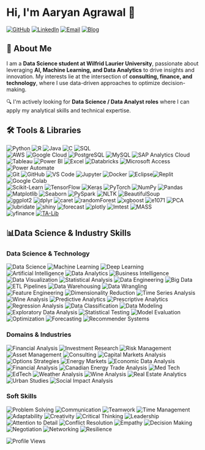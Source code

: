 # Hi, I'm Aaryan Agrawal 👋  

[![GitHub](https://img.shields.io/badge/GitHubRepo-Aaryan--Agr-181717?style=flat&logo=github)](https://github.com/Aaryan-Agr?tab=repositories)
[![LinkedIn](https://img.shields.io/badge/LinkedIn-Aaryan%20Agrawal-0A66C2?style=flat&logo=linkedin&logoColor=white)](https://www.linkedin.com/in/aaryan-agrawal01)
[![Email](https://img.shields.io/badge/Email-aaryan.agr1610%40gmail.com-D14836?style=flat&logo=gmail&logoColor=white)](mailto:aaryan.agr1610@gmail.com)
[![Blog](https://img.shields.io/badge/Blog-Coming%20Soon-blue?style=flat&logo=code)](https://medium.com/@aaryan.agr1610)

## 🚀 About Me  


I am a **Data Science student at Wilfrid Laurier University**, passionate about leveraging **AI, Machine Learning, and Data Analytics** to drive insights and innovation. My interests lie at the intersection of **consulting, finance, and technology**, where I use data-driven approaches to optimize decision-making.  

🔍 I'm actively looking for **Data Science / Data Analyst roles** where I can apply my analytical skills and technical expertise.  


## 🛠️ Tools & Libraries  

![Python](https://img.shields.io/badge/-Python-black?style=flat-square&logo=Python) ![R](https://img.shields.io/badge/-R-276DC3?style=flat-square&logo=R) ![Java](https://img.shields.io/badge/-Java-007396?style=flat-square&logo=java) ![C](https://img.shields.io/badge/-C-00599C?style=flat-square&logo=c) ![SQL](https://img.shields.io/badge/-SQL-4479A1?style=flat-square&logo=sqlite)  <br>![AWS](https://img.shields.io/badge/-AWS-232F3E?style=flat-square&logo=amazon-aws) ![Google Cloud](https://img.shields.io/badge/-Google%20Cloud-4285F4?style=flat-square&logo=google-cloud) ![PostgreSQL](https://img.shields.io/badge/-PostgreSQL-336791?style=flat-square&logo=postgresql) ![MySQL](https://img.shields.io/badge/-MySQL-black?style=flat-square&logo=mysql) ![SAP Analytics Cloud](https://img.shields.io/badge/-SAP%20Analytics%20Cloud-003366?style=flat-square&logo=sap) <br> ![Tableau](https://img.shields.io/badge/-Tableau-E97627?style=flat-square&logo=tableau) ![Power BI](https://img.shields.io/badge/-Power%20BI-F2C811?style=flat-square&logo=power-bi) ![Excel](https://img.shields.io/badge/-Excel-217346?style=flat-square&logo=microsoft-excel) ![Databricks](https://img.shields.io/badge/-Databricks-FF3621?style=flat-square&logo=databricks) ![Microsoft Access](https://img.shields.io/badge/-Microsoft%20Access-A4373A?style=flat-square&logo=microsoft-access) ![Power Automate](https://img.shields.io/badge/-Power%20Automate-0078D4?style=flat-square&logo=microsoft-power-automate)<br> ![Git](https://img.shields.io/badge/-Git-black?style=flat-square&logo=git) ![GitHub](https://img.shields.io/badge/-GitHub-181717?style=flat-square&logo=github) ![VS Code](https://img.shields.io/badge/-VS%20Code-007ACC?style=flat-square&logo=visual-studio-code) ![Jupyter](https://img.shields.io/badge/-Jupyter-F37626?style=flat-square&logo=jupyter) ![Docker](https://img.shields.io/badge/-Docker-black?style=flat-square&logo=docker) ![Eclipse](https://img.shields.io/badge/-Eclipse-2C2255?style=flat-square&logo=eclipse)![Replit](https://img.shields.io/badge/-Replit-6676F5?style=flat-square&logo=replit)![Google Colab](https://img.shields.io/badge/-Google%20Colab-F9AB00?style=flat-square&logo=googlecolab)<br> 
![Scikit-Learn](https://img.shields.io/badge/-Scikit--Learn-F7931E?style=flat-square&logo=scikit-learn) ![TensorFlow](https://img.shields.io/badge/-TensorFlow-FF6F00?style=flat-square&logo=tensorflow) ![Keras](https://img.shields.io/badge/-Keras-D00000?style=flat-square&logo=keras) ![PyTorch](https://img.shields.io/badge/-PyTorch-EE4C2C?style=flat-square&logo=pytorch) ![NumPy](https://img.shields.io/badge/-NumPy-013243?style=flat-square&logo=numpy) ![Pandas](https://img.shields.io/badge/-Pandas-150458?style=flat-square&logo=pandas) ![Matplotlib](https://img.shields.io/badge/-Matplotlib-008080?style=flat-square&logo=python) ![Seaborn](https://img.shields.io/badge/-Seaborn-3776AB?style=flat-square&logo=python) ![PySpark](https://img.shields.io/badge/-PySpark-E25A1C?style=flat-square&logo=apache-spark) ![NLTK](https://img.shields.io/badge/-NLTK-005C5C?style=flat-square&logo=nltk) ![BeautifulSoup](https://img.shields.io/badge/-BeautifulSoup-61C1F1?style=flat-square&logo=python) <br> ![ggplot2](https://img.shields.io/badge/-ggplot2-ED6A5A?style=flat-square&logo=ggplot2) ![dplyr](https://img.shields.io/badge/-dplyr-9A00D8?style=flat-square&logo=r) ![caret](https://img.shields.io/badge/-caret-808080?style=flat-square&logo=r) ![randomForest](https://img.shields.io/badge/-randomForest-008080?style=flat-square&logo=r) ![xgboost](https://img.shields.io/badge/-xgboost-3E9F44?style=flat-square&logo=xgboost) ![e1071](https://img.shields.io/badge/-e1071-0065A4?style=flat-square&logo=r) ![PCA](https://img.shields.io/badge/-PCA-FA9B00?style=flat-square&logo=r) ![lubridate](https://img.shields.io/badge/-lubridate-FF6A13?style=flat-square&logo=r) ![shiny](https://img.shields.io/badge/-shiny-2C3E50?style=flat-square&logo=r) ![forecast](https://img.shields.io/badge/-forecast-3E9F44?style=flat-square&logo=r) ![plotly](https://img.shields.io/badge/-plotly-3C99E1?style=flat-square&logo=plotly) ![lmtest](https://img.shields.io/badge/-lmtest-FF1C1C?style=flat-square&logo=r) ![MASS](https://img.shields.io/badge/-MASS-32CD32?style=flat-square&logo=r)<br>![yfinance](https://img.shields.io/badge/-yFinance-009688?style=flat-square&logo=python) [![TA-Lib](https://img.shields.io/badge/TA--Lib-FFB000?style=flat-square&logo=tradingview)](https://github.com/mrjbq7/ta-lib)  


## 📊Data Science & Industry Skills

### Data Science & Technology
![Data Science](https://img.shields.io/badge/-Data%20Science-FF6F00?style=flat-square&logo=python)
![Machine Learning](https://img.shields.io/badge/-Machine%20Learning-0277BD?style=flat-square&logo=tensorflow)
![Deep Learning](https://img.shields.io/badge/-Deep%20Learning-FF6F61?style=flat-square&logo=pytorch)
![Artificial Intelligence](https://img.shields.io/badge/-Artificial%20Intelligence-8E44AD?style=flat-square&logo=openai)
![Data Analytics](https://img.shields.io/badge/-Data%20Analytics-4CAF50?style=flat-square&logo=google-analytics)
![Business Intelligence](https://img.shields.io/badge/-Business%20Intelligence-0A66C2?style=flat-square&logo=microsoft-power-bi)
![Data Visualization](https://img.shields.io/badge/-Data%20Visualization-E37400?style=flat-square&logo=tableau)
![Statistical Analysis](https://img.shields.io/badge/-Statistical%20Analysis-008080?style=flat-square&logo=r)
![Data Engineering](https://img.shields.io/badge/-Data%20Engineering-FF5733?style=flat-square&logo=apache-spark)
![Big Data](https://img.shields.io/badge/-Big%20Data-3F51B5?style=flat-square&logo=databricks)
![ETL Pipelines](https://img.shields.io/badge/-ETL%20Pipelines-673AB7?style=flat-square&logo=amazon-redshift)
![Data Warehousing](https://img.shields.io/badge/-Data%20Warehousing-9C27B0?style=flat-square&logo=postgresql)
![Data Wrangling](https://img.shields.io/badge/-Data%20Wrangling-009688?style=flat-square&logo=pandas)
![Feature Engineering](https://img.shields.io/badge/-Feature%20Engineering-1976D2?style=flat-square&logo=scikit-learn)
![Dimensionality Reduction](https://img.shields.io/badge/-Dimensionality%20Reduction-FFC107?style=flat-square&logo=pca)
![Time Series Analysis](https://img.shields.io/badge/-Time%20Series%20Analysis-FF9800?style=flat-square&logo=python)
![Wine Analysis](https://img.shields.io/badge/Wine%20Analysis-6A4E5B?style=flat-square&logo=wine-glass)
![Predictive Analytics](https://img.shields.io/badge/Predictive%20Analytics-yellowgreen)
![Prescriptive Analytics](https://img.shields.io/badge/Prescriptive%20Analytics-lightgray)
![Regression Analysis](https://img.shields.io/badge/Regression%20Analysis-orange)
![Data Classification](https://img.shields.io/badge/Data%20Classification-darkorange)
![Data Modeling](https://img.shields.io/badge/Data%20Modeling-royalblue)
![Exploratory Data Analysis](https://img.shields.io/badge/Exploratory%20Data%20Analysis-forestgreen)
![Statistical Testing](https://img.shields.io/badge/Statistical%20Testing-lightblue)
![Model Evaluation](https://img.shields.io/badge/Model%20Evaluation-yellow)
![Optimization](https://img.shields.io/badge/Optimization-forestgreen)
![Forecasting](https://img.shields.io/badge/Forecasting-darkorange)
![Recommender Systems](https://img.shields.io/badge/Recommender%20Systems-deepskyblue)

### Domains & Industries
![Financial Analysis](https://img.shields.io/badge/-Financial%20Analysis-125D98?style=flat-square&logo=adobe-acrobat-reader)
![Investment Research](https://img.shields.io/badge/-Investment%20Research-0A66C2?style=flat-square&logo=microsoft-excel)
![Risk Management](https://img.shields.io/badge/-Risk%20Management-6A1B9A?style=flat-square&logo=marketo)
![Asset Management](https://img.shields.io/badge/-Asset%20Management-2E7D32?style=flat-square&logo=bitcoin)
![Consulting](https://img.shields.io/badge/-Consulting-34495E?style=flat-square&logo=slides)
![Capital Markets Analysis](https://img.shields.io/badge/Capital%20Markets%20Analysis-blue)
![Options Strategies](https://img.shields.io/badge/Options%20Strategies-green)
![Energy Markets](https://img.shields.io/badge/Energy%20Markets-orange)
![Economic Data Analysis](https://img.shields.io/badge/Economic%20Data%20Analysis-lightblue)
![Financial Analysis](https://img.shields.io/badge/Financial%20Analysis-darkgreen)
![Canadian Energy Trade Analysis](https://img.shields.io/badge/Canadian%20Energy%20Trade%20Analysis-yellow)
![Med Tech](https://img.shields.io/badge/Medical%20Technology-FF8C00?style=flat-square&logo=healthcare)
![EdTech](https://img.shields.io/badge/Educational%20Technology-FF9800?style=flat-square&logo=edu)
![Weather Analysis](https://img.shields.io/badge/Weather%20Analysis-2196F3?style=flat-square&logo=cloud)
![Wine Analysis](https://img.shields.io/badge/Wine%20Analysis-9C27B0?style=flat-square&logo=wine)
![Real Estate Analytics](https://img.shields.io/badge/Real%20Estate%20Analytics-0D47A1?style=flat-square&logo=google-chrome)
![Urban Studies](https://img.shields.io/badge/Urban%20Studies-8E44AD?style=flat-square&logo=citymapper)
![Social Impact Analysis](https://img.shields.io/badge/Social%20Impact%20Analysis-43A047?style=flat-square&logo=twitter)

### Soft Skills

![Problem Solving](https://img.shields.io/badge/Problem%20Solving-FF6F00?style=flat-square)
![Communication](https://img.shields.io/badge/Communication-0277BD?style=flat-square)
![Teamwork](https://img.shields.io/badge/Teamwork%20and%20Collaboration-4CAF50?style=flat-square)
![Time Management](https://img.shields.io/badge/Time%20Management-FF9800?style=flat-square)
![Adaptability](https://img.shields.io/badge/Adaptability-8E44AD?style=flat-square)
![Creativity](https://img.shields.io/badge/Creativity-FFC107?style=flat-square)
![Critical Thinking](https://img.shields.io/badge/Critical%20Thinking-1976D2?style=flat-square)
![Leadership](https://img.shields.io/badge/Leadership-009688?style=flat-square)
![Attention to Detail](https://img.shields.io/badge/Attention%20to%20Detail-0A66C2?style=flat-square)
![Conflict Resolution](https://img.shields.io/badge/Conflict%20Resolution-9C27B0?style=flat-square)
![Empathy](https://img.shields.io/badge/Empathy-3F51B5?style=flat-square)
![Decision Making](https://img.shields.io/badge/Decision%20Making-673AB7?style=flat-square)
![Negotiation](https://img.shields.io/badge/Negotiation-125D98?style=flat-square)
![Networking](https://img.shields.io/badge/Networking-34495E?style=flat-square)
![Resilience](https://img.shields.io/badge/Resilience-FF5733?style=flat-square)


![Profile Views](https://komarev.com/ghpvc/?username=Aaryan-Agr&color=blue)


